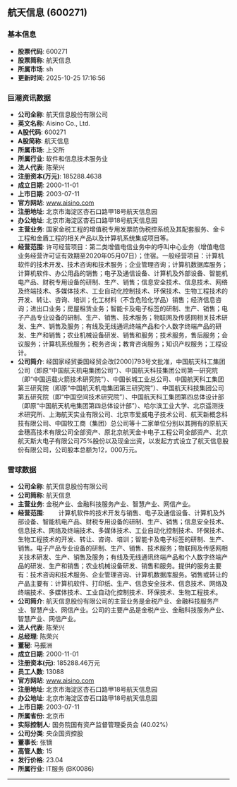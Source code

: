 ## 航天信息 (600271)

### 基本信息

- **股票代码**: 600271
- **股票简称**: 航天信息
- **所属市场**: sh
- **更新时间**: 2025-10-25 17:16:56

### 巨潮资讯数据

- **公司全称**: 航天信息股份有限公司
- **英文名称**: Aisino Co., Ltd.
- **A股代码**: 600271
- **A股简称**: 航天信息
- **所属市场**: 上交所
- **所属行业**: 软件和信息技术服务业
- **法人代表**: 陈荣兴
- **注册资本(万元)**: 185288.4638
- **成立日期**: 2000-11-01
- **上市日期**: 2003-07-11
- **官方网站**: www.aisino.com
- **注册地址**: 北京市海淀区杏石口路甲18号航天信息园
- **办公地址**: 北京市海淀区杏石口路甲18号航天信息园
- **主营业务**: 国家金税工程的增值税专用发票防伪税控系统及其配套服务、金卡工程和金盾工程的相关产品以及计算机系统集成项目等。
- **经营范围**: 许可经营项目：第二类增值电信业务中的呼叫中心业务（增值电信业务经营许可证有效期至2020年05月07日）；住宿。一般经营项目：计算机软件的技术开发、技术咨询和技术服务；企业管理咨询；计算机数据库服务；计算机软件、办公用品的销售；电子及通信设备、计算机及外部设备、智能机电产品、财税专用设备的研制、生产、销售；信息安全技术、信息技术、网络及终端技术、多媒体技术、工业自动化控制技术、环保技术、生物工程技术的开发、转让、咨询、培训；化工材料（不含危险化学品）销售；经济信息咨询；进出口业务；房屋租赁业务；智能卡及电子标签的研制、生产、销售；电子产品专业设备的研制、生产、销售、技术服务；物联网及传感网相关技术研发、生产、销售及服务；有线及无线通讯终端产品和个人数字终端产品的研发、生产和销售；农业机械设备研发、销售和服务；技术服务，售后服务；会议服务；计算机系统服务；税务咨询；教育咨询服务；知识产权服务；工程设计。
- **公司简介**: 经国家经贸委国经贸企改[2000]793号文批准，中国航天科工集团公司（即原“中国航天机电集团公司”）、中国航天科技集团公司第一研究院（即“中国运载火箭技术研究院”）、中国长城工业总公司、中国航天科工集团第三研究院（即原“中国航天机电集团第三研究院”）、中国航天科技集团公司第五研究院（即“中国空间技术研究院”）、中国航天科工集团第四总体设计部（即原“中国航天机电集团第四总体设计部”）、哈尔滨工业大学、北京遥测技术研究所、上海航天实业有限公司、北京市爱威电子技术公司、航天新概念科技有限公司、中国牧工商（集团）总公司等十二家单位分别以其拥有的原航天金穗高技术有限公司全部资产、原北京航天金卡电子工程公司全部资产、北京航天斯大电子有限公司75%股份以及现金出资，以发起方式设立了航天信息股份有限公司，公司股本总额为12，000万元。

### 雪球数据

- **公司全称**: 航天信息股份有限公司
- **公司简称**: 航天信息
- **主营业务**: 金税产业、金融科技服务产业、智慧产业、网信产业。
- **经营范围**: 　　计算机软件的技术开发与销售、电子及通信设备、计算机及外部设备、智能机电产品、财税专用设备的研制、生产、销售；信息安全技术、信息技术、网络及终端技术、多媒体技术、工业自动化控制技术、环保技术、生物工程技术的开发、转让、咨询、培训；智能卡及电子标签的研制、生产、销售。电子产品专业设备的研制、生产、销售、技术服务；物联网及传感网相关技术研发、生产、销售及服务；有线及无线通讯终端产品和个人数字终端产品的研发、生产和销售；农业机械设备研发、销售和服务。提供的服务主要有：技术咨询和技术服务、企业管理咨询、计算机数据库服务。销售或转让的产品主要有：计算机软件、打印纸、生产、信息安全技术、信息技术、网络及终端技术、多媒体技术、工业自动化控制技术、环保技术、生物工程技术。
- **公司简介**: 航天信息股份有限公司的主营业务是金税产业、金融科技服务产业、智慧产业、网信产业。公司的主要产品是金税产业、金融科技服务产业、智慧产业、网信产业。
- **法人代表**: 陈荣兴
- **总经理**: 陈荣兴
- **董秘**: 马振洲
- **成立日期**: 2000-11-01
- **注册资本(元)**: 185288.46万元
- **员工人数**: 13088
- **官方网站**: www.aisino.com
- **注册地址**: 北京市海淀区杏石口路甲18号航天信息园
- **办公地址**: 北京市海淀区杏石口路甲18号航天信息园
- **上市日期**: 2003-07-11
- **所属省份**: 北京市
- **实际控制人**: 国务院国有资产监督管理委员会 (40.02%)
- **公司分类**: 央企国资控股
- **董事长**: 张镝
- **高管人数**: 15
- **发行价格**: 23.04
- **所属行业**: IT服务 (BK0086)

---